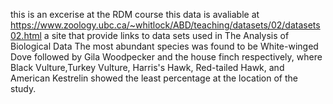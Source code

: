 this is an excerise at the RDM course
this data is avaliable at https://www.zoology.ubc.ca/~whitlock/ABD/teaching/datasets/02/datasets02.html  a site that provide links to data sets used in The Analysis of Biological Data
The most abundant species was found to be White-winged Dove followed by Gila Woodpecker and the house finch respectively, where Black Vulture,Turkey Vulture, Harris's Hawk, Red-tailed Hawk, and American Kestrelin showed the least percentage at the location of the study.
